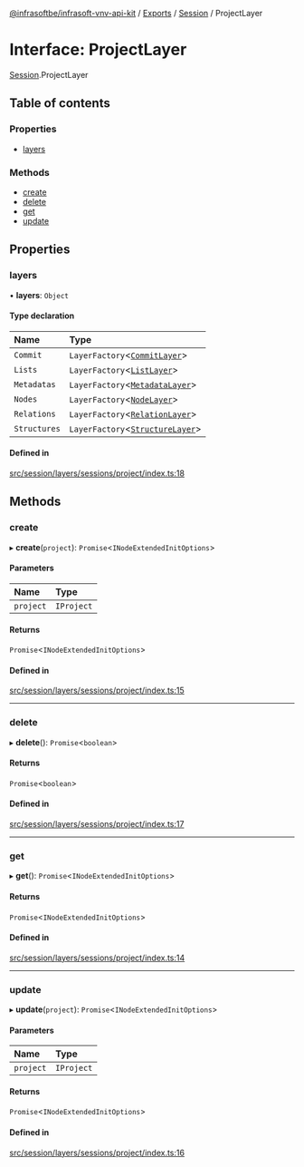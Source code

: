 [@infrasoftbe/infrasoft-vnv-api-kit](../README.md) / [Exports](../modules.md) / [Session](../modules/Session.md) / ProjectLayer

# Interface: ProjectLayer

[Session](../modules/Session.md).ProjectLayer

## Table of contents

### Properties

- [layers](Session.ProjectLayer.md#layers)

### Methods

- [create](Session.ProjectLayer.md#create)
- [delete](Session.ProjectLayer.md#delete)
- [get](Session.ProjectLayer.md#get)
- [update](Session.ProjectLayer.md#update)

## Properties

### layers

• **layers**: `Object`

#### Type declaration

| Name | Type |
| :------ | :------ |
| `Commit` | `LayerFactory`\<[`CommitLayer`](Session.CommitLayer.md)\> |
| `Lists` | `LayerFactory`\<[`ListLayer`](Session.ListLayer.md)\> |
| `Metadatas` | `LayerFactory`\<[`MetadataLayer`](Session.MetadataLayer.md)\> |
| `Nodes` | `LayerFactory`\<[`NodeLayer`](Session.NodeLayer.md)\> |
| `Relations` | `LayerFactory`\<[`RelationLayer`](Session.RelationLayer.md)\> |
| `Structures` | `LayerFactory`\<[`StructureLayer`](Session.StructureLayer.md)\> |

#### Defined in

[src/session/layers/sessions/project/index.ts:18](https://github.com/infrasoftbe/Infrasoft-vnv-api-kit/blob/783d42b/src/session/layers/sessions/project/index.ts#L18)

## Methods

### create

▸ **create**(`project`): `Promise`\<`INodeExtendedInitOptions`\>

#### Parameters

| Name | Type |
| :------ | :------ |
| `project` | `IProject` |

#### Returns

`Promise`\<`INodeExtendedInitOptions`\>

#### Defined in

[src/session/layers/sessions/project/index.ts:15](https://github.com/infrasoftbe/Infrasoft-vnv-api-kit/blob/783d42b/src/session/layers/sessions/project/index.ts#L15)

___

### delete

▸ **delete**(): `Promise`\<`boolean`\>

#### Returns

`Promise`\<`boolean`\>

#### Defined in

[src/session/layers/sessions/project/index.ts:17](https://github.com/infrasoftbe/Infrasoft-vnv-api-kit/blob/783d42b/src/session/layers/sessions/project/index.ts#L17)

___

### get

▸ **get**(): `Promise`\<`INodeExtendedInitOptions`\>

#### Returns

`Promise`\<`INodeExtendedInitOptions`\>

#### Defined in

[src/session/layers/sessions/project/index.ts:14](https://github.com/infrasoftbe/Infrasoft-vnv-api-kit/blob/783d42b/src/session/layers/sessions/project/index.ts#L14)

___

### update

▸ **update**(`project`): `Promise`\<`INodeExtendedInitOptions`\>

#### Parameters

| Name | Type |
| :------ | :------ |
| `project` | `IProject` |

#### Returns

`Promise`\<`INodeExtendedInitOptions`\>

#### Defined in

[src/session/layers/sessions/project/index.ts:16](https://github.com/infrasoftbe/Infrasoft-vnv-api-kit/blob/783d42b/src/session/layers/sessions/project/index.ts#L16)
